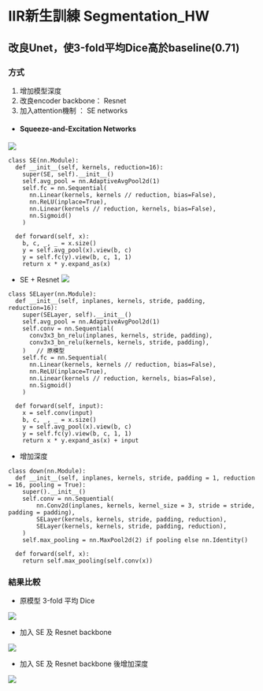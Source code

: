 # IIR新生訓練 Segmentation_HW
## 改良Unet，使3-fold平均Dice高於baseline(0.71)
### 方式
1. 增加模型深度
2. 改良encoder backbone： Resnet
3. 加入attention機制 ： SE networks
* #### Squeeze-and-Excitation Networks
![](https://i.imgur.com/38UHB2f.png)
```
class SE(nn.Module):
  def __init__(self, kernels, reduction=16):
    super(SE, self).__init__()
    self.avg_pool = nn.AdaptiveAvgPool2d(1)
    self.fc = nn.Sequential( 
      nn.Linear(kernels, kernels // reduction, bias=False), 
      nn.ReLU(inplace=True),    
      nn.Linear(kernels // reduction, kernels, bias=False),  
      nn.Sigmoid()
    )

  def forward(self, x):
    b, c, _, _ = x.size()
    y = self.avg_pool(x).view(b, c) 
    y = self.fc(y).view(b, c, 1, 1)
    return x * y.expand_as(x)
```
* SE + Resnet
![](https://i.imgur.com/P38ISjS.png)

```
class SELayer(nn.Module):
  def __init__(self, inplanes, kernels, stride, padding, reduction=16):
    super(SELayer, self).__init__()
    self.avg_pool = nn.AdaptiveAvgPool2d(1)
    self.conv = nn.Sequential(
      conv3x3_bn_relu(inplanes, kernels, stride, padding),
      conv3x3_bn_relu(kernels, kernels, stride, padding),
    )   // 原模型
    self.fc = nn.Sequential( 
      nn.Linear(kernels, kernels // reduction, bias=False), 
      nn.ReLU(inplace=True),    
      nn.Linear(kernels // reduction, kernels, bias=False),  
      nn.Sigmoid()
    )

  def forward(self, input):
    x = self.conv(input)
    b, c, _, _ = x.size()
    y = self.avg_pool(x).view(b, c) 
    y = self.fc(y).view(b, c, 1, 1)
    return x * y.expand_as(x) + input
```
* 增加深度
```
class down(nn.Module):
  def __init__(self, inplanes, kernels, stride, padding = 1, reduction = 16, pooling = True):
    super().__init__()
    self.conv = nn.Sequential(
        nn.Conv2d(inplanes, kernels, kernel_size = 3, stride = stride, padding = padding),
        SELayer(kernels, kernels, stride, padding, reduction),
        SELayer(kernels, kernels, stride, padding, reduction),
    )
    self.max_pooling = nn.MaxPool2d(2) if pooling else nn.Identity()
    
  def forward(self, x):
    return self.max_pooling(self.conv(x))
```
### 結果比較
* 原模型 3-fold 平均 Dice

![](https://i.imgur.com/7mRCCaE.png)

* 加入 SE 及 Resnet backbone

![](https://i.imgur.com/VwWgnhG.png)

* 加入 SE 及 Resnet backbone 後增加深度

![](https://i.imgur.com/Wv0opXS.png)

